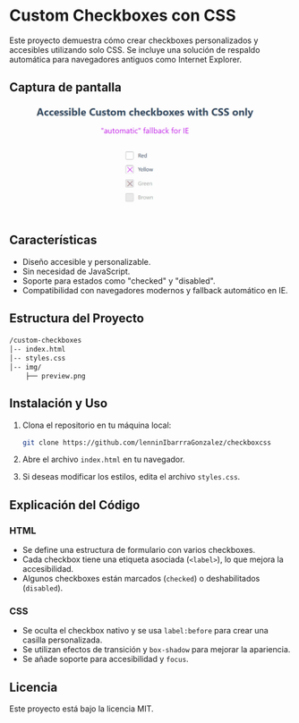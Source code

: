 # Custom Checkboxes con CSS

Este proyecto demuestra cómo crear checkboxes personalizados y accesibles utilizando solo CSS. Se incluye una solución de respaldo automática para navegadores antiguos como Internet Explorer.

## Captura de pantalla

![Vista previa de los checkboxes](./img/checkbox.gif)

## Características

- Diseño accesible y personalizable.
- Sin necesidad de JavaScript.
- Soporte para estados como "checked" y "disabled".
- Compatibilidad con navegadores modernos y fallback automático en IE.

## Estructura del Proyecto

```
/custom-checkboxes
│-- index.html
│-- styles.css
│-- img/
    ├── preview.png
```

## Instalación y Uso

1. Clona el repositorio en tu máquina local:

   ```sh
   git clone https://github.com/lenninIbarrraGonzalez/checkboxcss
   ```

2. Abre el archivo `index.html` en tu navegador.

3. Si deseas modificar los estilos, edita el archivo `styles.css`.

## Explicación del Código

### HTML

- Se define una estructura de formulario con varios checkboxes.
- Cada checkbox tiene una etiqueta asociada (`<label>`), lo que mejora la accesibilidad.
- Algunos checkboxes están marcados (`checked`) o deshabilitados (`disabled`).

### CSS

- Se oculta el checkbox nativo y se usa `label:before` para crear una casilla personalizada.
- Se utilizan efectos de transición y `box-shadow` para mejorar la apariencia.
- Se añade soporte para accesibilidad y `focus`.

## Licencia

Este proyecto está bajo la licencia MIT.
